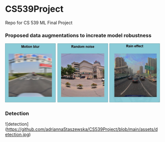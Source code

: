 # CS539Project
Repo for CS 539 ML Final Project

### Proposed data augmentations to increate model robustness

![augmentatios](https://github.com/adriannaStaszewska/CS539Project/blob/main/assets/augmentations.jpg)

### Detection 

![detection] (https://github.com/adriannaStaszewska/CS539Project/blob/main/assets/detection.jpg)
